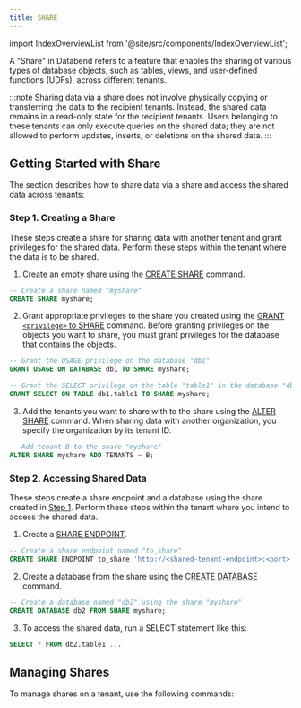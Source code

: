 ```yaml
---
title: SHARE
---
```

import IndexOverviewList from '@site/src/components/IndexOverviewList';

A "Share" in Databend refers to a feature that enables the sharing of various types of database objects, such as tables, views, and user-defined functions (UDFs), across different tenants. 

:::note
Sharing data via a share does not involve physically copying or transferring the data to the recipient tenants. Instead, the shared data remains in a read-only state for the recipient tenants. Users belonging to these tenants can only execute queries on the shared data; they are not allowed to perform updates, inserts, or deletions on the shared data.
:::

## Getting Started with Share

The section describes how to share data via a share and access the shared data across tenants:

### Step 1. Creating a Share

These steps create a share for sharing data with another tenant and grant privileges for the shared data. Perform these steps within the tenant where the data is to be shared.

1. Create an empty share using the [CREATE SHARE](01-create-share.md) command.

```sql
-- Create a share named "myshare"
CREATE SHARE myshare;
```

2. Grant appropriate privileges to the share you created using the [GRANT `<privilege>` to SHARE](06-grant-privilege.md) command. Before granting privileges on the objects you want to share, you must grant privileges for the database that contains the objects.

```sql
-- Grant the USAGE privilege on the database "db1"
GRANT USAGE ON DATABASE db1 TO SHARE myshare;

-- Grant the SELECT privilege on the table "table1" in the database "db1"
GRANT SELECT ON TABLE db1.table1 TO SHARE myshare;
```

3. Add the tenants you want to share with to the share using the [ALTER SHARE](03-alter-share.md) command. When sharing data with another organization, you specify the organization by its tenant ID.

```sql
-- Add tenant B to the share "myshare"
ALTER SHARE myshare ADD TENANTS = B;
```

### Step 2. Accessing Shared Data

These steps create a share endpoint and a database using the share created in [Step 1](#step-1-creating-a-share). Perform these steps within the tenant where you intend to access the shared data.

1. Create a [SHARE ENDPOINT](../90-share-endpoint/index.md).

```sql
-- Create a share endpoint named "to_share"
CREATE SHARE ENDPOINT to_share 'http://<shared-tenant-endpoint>:<port>' TENANT = <shared-tenant-name>;
```

2. Create a database from the share using the [CREATE DATABASE](../10-database/ddl-create-database.md) command.

```sql
-- Create a database named "db2" using the share "myshare"
CREATE DATABASE db2 FROM SHARE myshare;
```

3. To access the shared data, run a SELECT statement like this:

```sql
SELECT * FROM db2.table1 ...
```

## Managing Shares

To manage shares on a tenant, use the following commands:

<IndexOverviewList />